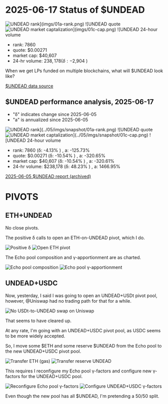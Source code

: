 # 2025-06-17 Status of $UNDEAD 

![$UNDEAD rank](imgs/01a-rank.png) 
![$UNDEAD quote](imgs/01b-quote.png) 
![$UNDEAD market captalization](imgs/01c-cap.png) 
![$UNDEAD 24-hour volume](imgs/01d-vol.png) 

* rank: 7860 
* quote: $0.00271 
* market cap: $40,607 
* 24-hr volume: $238,178 (δ: -$2,904 ) 

When we get LPs funded on multiple blockchains, what will $UNDEAD look like? 

[$UNDEAD data source](https://www.coingecko.com/en/coins/undead-blocks) 
## $UNDEAD performance analysis, 2025-06-17 

* "δ" indicates change since 2025-06-05 
* "a" is annualized since 2025-06-05 

![$UNDEAD rank](../05/imgs/snapshot/01a-rank.png) 
![$UNDEAD quote](../05/imgs/snapshot/01b-quote.png) 
![$UNDEAD market captalization](../05/imgs/snapshot/01c-cap.png) 
![$UNDEAD 24-hour volume](../05/imgs/snapshot/01d-vol.png) 

* rank: 7860 (δ: -4.13% ) , a: -125.73% 
* quote: $0.00271 (δ: -10.54% ) , a: -320.65% 
* market cap: $40,607 (δ: -10.54% ) , a: -320.61% 
* 24-hr volume: $238,178 (δ: 48.23% ) , a: 1466.95% 

[2025-06-05 $UNDEAD report (archived)](https://github.com/pivoteur/biz/tree/main/blog/2025/06/05) 

# PIVOTS 

## ETH+UNDEAD 

No close pivots. 

The positive δ calls to open an ETH-on-UNDEAD pivot, which I do. 

![Positive δ](imgs/02a-pos.png) 
![Open ETH pivot](imgs/02b-open-eth-pivot.png) 

The Echo pool composition and γ-apportionment are as charted. 

![Echo pool composition](imgs/03a-comp.png) 
![Echo pool γ-apportionment](imgs/03b-apport.png) 

## UNDEAD+USDC

Now, yesterday, I said I was going to open an UNDEAD+USDt pivot pool, however, @Uniswap had no trading path for that for a while.

![No USDt-to-UNDEAD swap on Uniswap](imgs/04-usdt.png)

That seems to have cleared up.

At any rate, I'm going with an UNDEAD+USDC pivot pool, as USDC seems to be more widely accepted.

So, I move some $ETH and some reserve $UNDEAD from the Echo pool to the new UNDEAD+USDC pivot pool. 

![Transfer ETH (gas)](imgs/05a-xfer-eth.png)
![Transfer reserve UNDEAD](imgs/05b-xfer-undead.png)

This requires I reconfigure my Echo pool γ-factors and configure new γ-factors for the UNDEAD+USDC pool. 

![Reconfigure Echo pool γ-factors](imgs/05c-reconfigure-echo.png)
![Configure UNDEAD+USDC γ-factors](imgs/05d-configure.png)

Even though the new pool has all $UNDEAD, I'm pretending a 50/50 split.


